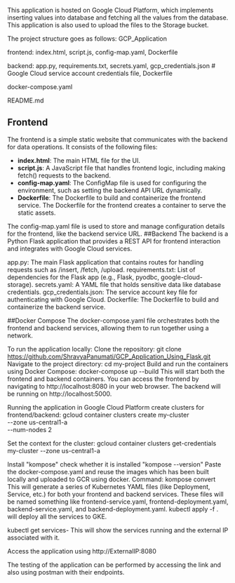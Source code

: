 This application is hosted on Google Cloud Platform, which implements inserting values into database and fetching all the values from the database. This application is also used to upload the files to the Storage bucket.

The project structure goes as follows:
GCP_Application

frontend: index.html, script.js, config-map.yaml, Dockerfile

backend: app.py, requirements.txt, secrets.yaml, gcp_credentials.json  # Google Cloud service account credentials file, Dockerfile

docker-compose.yaml

README.md

## Frontend

The frontend is a simple static website that communicates with the backend for data operations. It consists of the following files:

- **index.html**: The main HTML file for the UI.
- **script.js**: A JavaScript file that handles frontend logic, including making fetch() requests to the backend.
- **config-map.yaml**: The ConfigMap file is used for configuring the environment, such as setting the backend API URL dynamically.
- **Dockerfile**: The Dockerfile to build and containerize the frontend service.
The Dockerfile for the frontend creates a container to serve the static assets.

The config-map.yaml file is used to store and manage configuration details for the frontend, like the backend service URL.
##Backend
The backend is a Python Flask application that provides a REST API for frontend interaction and integrates with Google Cloud services.

app.py: The main Flask application that contains routes for handling requests such as /insert, /fetch, /upload.
requirements.txt: List of dependencies for the Flask app (e.g., Flask, pyodbc, google-cloud-storage).
secrets.yaml: A YAML file that holds sensitive data like database credentials.
gcp_credentials.json: The service account key file for authenticating with Google Cloud.
Dockerfile: The Dockerfile to build and containerize the backend service.

##Docker Compose
The docker-compose.yaml file orchestrates both the frontend and backend services, allowing them to run together using a network.

To run the application locally:
Clone the repository:
git clone https://github.com/ShravyaPanumati/GCP_Application_Using_Flask.git
Navigate to the project directory:
cd my-project
Build and run the containers using Docker Compose:
docker-compose up --build
This will start both the frontend and backend containers. You can access the frontend by navigating to http://localhost:8080 in your web browser. The backend will be running on http://localhost:5000.

Running the application in Google Cloud Platform
create clusters for frontend/backend: 
gcloud container clusters create my-cluster \
    --zone us-central1-a\
    --num-nodes 2

Set the context for the cluster:
gcloud container clusters get-credentials my-cluster --zone us-central1-a

Install "kompose"
check whether it is installed "kompose --version"
Paste the docker-compose.yaml and reuse the images which has been built locally and uploaded to GCR using docker.
Command: kompose convert
This will generate a series of Kubernetes YAML files (like Deployment, Service, etc.) for both your frontend and backend services. These files will be named something like frontend-service.yaml, frontend-deployment.yaml, backend-service.yaml, and backend-deployment.yaml.
kubectl apply -f . will deploy all the services to GKE.

kubectl get services- This will show the services running and the external IP associated with it.

Access the application using http://ExternalIP:8080

The testing of the application can be performed by accessing the link and also using postman with their endpoints.
